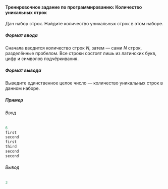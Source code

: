 #### Тренировочное задание по программированию: Количество уникальных строк ####

Дан набор строк. Найдите количество уникальных строк в этом наборе.

##### Формат ввода #####
Сначала вводится количество строк *N*, затем — сами *N* строк, разделённые пробелом. Все строки состоят лишь из латинских букв, цифр и символов подчёркивания.

##### Формат вывода #####
Выведите единственное целое число — количество уникальных строк в данном наборе.

##### Пример #####
###### Ввод ######
```objectivec
6
first
second
first
third
second
second
```

###### Вывод ######
```objectivec
3
```
